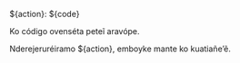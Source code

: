 ${action}: ${code}

Ko código ovenséta peteĩ aravópe.

Nderejeruréiramo ${action}, emboyke mante ko kuatiañe’ẽ.
